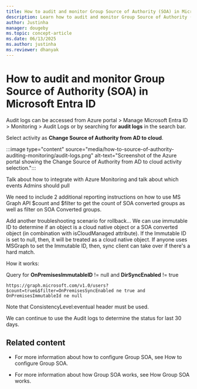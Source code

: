 ```yaml
---
title: How to audit and monitor Group Source of Authority (SOA) in Microsoft Entra ID
description: Learn how to audit and monitor Group Source of Authority (SOA) in Microsoft Entra ID.
author: Justinha
manager: dougeby
ms.topic: concept-article
ms.date: 06/13/2025
ms.author: justinha
ms.reviewer: dhanyak
---
```


# How to audit and monitor Group Source of Authority (SOA) in Microsoft Entra ID

Audit logs can be accessed from Azure portal > Manage Microsoft Entra ID > Monitoring > Audit Logs or by searching for **audit logs** in the search bar.

Select activity as **Change Source of Authority from AD to cloud**.



:::image type="content" source="media/how-to-source-of-authority-auditing-monitoring/audit-logs.png" alt-text="Screenshot of the Azure portal showing the Change Source of Authority from AD to cloud activity selection.":::



Talk about how to integrate with Azure Monitoring and talk about which events Admins should pull

We need to include 2 additional reporting instructions on how to use MS Graph API $count and $filter to get the count of SOA converted groups as well as filter on SOA Converted groups.

Add another troubleshooting scenario for rollback... We can use immutable ID to determine if an object is a cloud native object or a SOA converted object (in combination with isCloudManaged attribute). If the Immutable ID is set to null, then, it will be treated as a cloud native object. If anyone uses MSGraph to set the Immutable ID, then, sync client can take over if there's a hard match.

How it works:

Query for **OnPremisesImmutableID** != null and **DirSyncEnabled** != true

`https://graph.microsoft.com/v1.0/users?$count=true&$filter=OnPremisesSyncEnabled ne true and OnPremisesImmutableId ne null`

Note that ConsistencyLevel:eventual header must be used.

We can continue to use the Audit logs to determine the status for last 30 days.


## Related content

- For more information about how to configure Group SOA, see How to configure Group SOA.

- For more information about how Group SOA works, see How Group SOA works.

